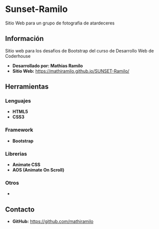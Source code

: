 # Sunset-Ramilo
Sitio Web para un grupo de fotografia de atardeceres
## Información
Sitio web para los desafios de Bootstrap del curso de Desarrollo Web de Coderhouse
* **Desarrollado por: Mathias Ramilo**
* **Sitio Web:** https://mathiramilo.github.io/SUNSET-Ramilo/
## Herramientas
### Lenguajes
* **HTML5**
* **CSS3**
### Framework
* **Bootstrap**
### Librerias
* **Animate CSS**
* **AOS (Animate On Scroll)**
### Otros
* 
## Contacto
* **GitHub:** https://github.com/mathiramilo
